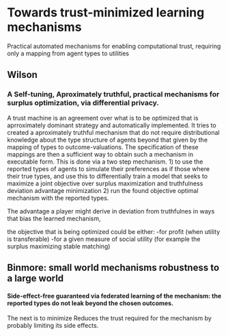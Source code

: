 # Towards trust-minimized learning mechanisms

Practical automated mechanisms for enabling computational trust, requiring only a mapping from agent types to utilities

## Wilson
### A Self-tuning, Aproximately truthful, practical mechanisms for surplus optimization, via differential privacy.

A trust machine is an agreement over what is to be optimized that is aprroximately dominant strategy and automatically implemented. It tries to created a aproximately truthful mechanism that do not require distributional knowledge about the type  structure of agents beyond that given by the mapping of types to outcome-valuations. The specification of these mappings are then a sufficient way to obtain such a mechanism in executable form.
This is done via a two step mechanism. 1) to use the reported types of agents to simulate their preferences as if those where their true types, and use this to differentially train a model that seeks to maximize a joint objective over surplus maximization and truthfulness deviation advantage minimization 2) run the found objective optimal mechanism with the reported types. 

The advantage a player might derive in deviation from truthfulnes in ways that bias the learned mechanism, 

the objective that is being optimized could be either:
-for profit (when utility is transferable)
-for a given measure of social utility (for example the surplus maximizing stable matching) 


## Binmore: small world mechanisms robustness to a large world
#### Side-effect-free guaranteed via federated learning of the mechanism: the reported types do not leak beyond the chosen outcomes.

The next is to minimize 
Reduces the trust required for the mechanism by probably limiting its side effects.

